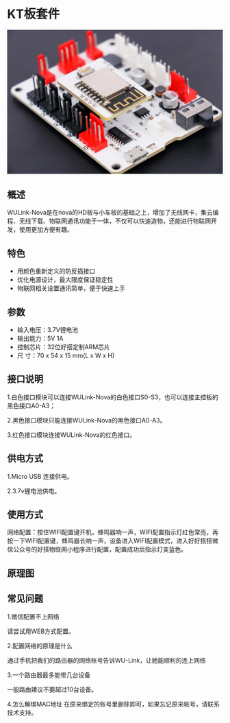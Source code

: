 # KT板套件

![](../.gitbook/assets/wulink-nova-1.png)

## 概述

WULink-Nova是在nova的HD板与小车板的基础之上，增加了无线网卡，集云编程、无线下载、物联网通讯功能于一体，不仅可以快速造物，还能进行物联网开发，使用更加方便有趣。

## 特色

* 用颜色重新定义的防反插接口
* 优化电源设计，最大限度保证稳定性
* 物联网相关设置通讯简单，便于快速上手

## 参数

* 输入电压：3.7V锂电池
* 输出能力：5V 1A
* 控制芯片：32位好搭定制ARM芯片 
* 尺        寸：70 x 54 x 15 mm\(L x W x H\)

## 接口说明

1.白色接口模块可以连接WULink-Nova的白色接口S0-S3，也可以连接主控板的黑色接口A0-A3；

2.黑色接口模块只能连接WULink-Nova的黑色接口A0-A3。

3.红色接口模块连接WULink-Nova的红色接口。

## 供电方式

1.Micro USB 连接供电。

2.3.7v锂电池供电。

## 使用方式

网络配置：按住WIFI配置键开机，蜂鸣器响一声，WIFI配置指示灯红色常亮，再按一下WIFI配置键，蜂鸣器长响一声，设备进入WIFI配置模式，进入好好搭搭微信公众号的好搭物联网小程序进行配置，配置成功后指示灯变蓝色。

## 原理图

## 常见问题

1.微信配置不上网络

请尝试用WEB方式配置。

2.配置网络的原理是什么

通过手机把我们的路由器的网络账号告诉WU-Link，让她能顺利的连上网络

3.一个路由器最多能带几台设备

一般路由建议不要超过10台设备。

4.怎么解绑MAC地址 在原来绑定的账号里删除即可，如果忘记原来帐号，请联系技术支持。

